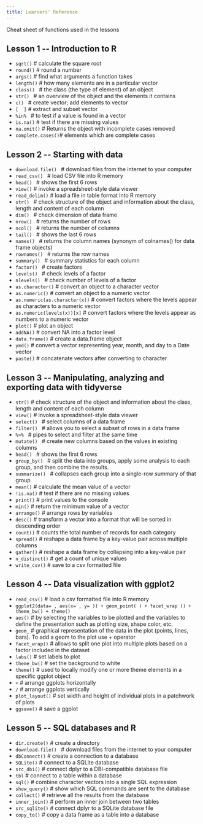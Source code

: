 ```yaml
---
title: Learners' Reference
---
```


Cheat sheet of functions used in the lessons

## Lesson 1 -- Introduction to R

- `sqrt()`    # calculate the square root
- `round()`   # round a number
- `args()`    # find what arguments a function takes
- `length()`  # how many elements are in a particular vector
- `class() `  # the class (the type of element) of an object
- `str() `    # an overview of the object and the elements it contains
- `c() `      # create vector; add elements to vector
- `[  ]`    # extract and subset vector
- `%in% `     # to test if a value is found in a vector
- `is.na()`   # test if there are missing values
- `na.omit()` # Returns the object with incomplete cases removed
- `complete.cases()`\# elements which are complete cases

## Lesson 2 -- Starting with data

- `download.file() ` # download files from the internet to your computer
- `read_csv() `   # load CSV file into R memory
- `head() `       # shows the first 6 rows
- `view()`        # invoke a spreadsheet-style data viewer
- `read_delim()`  # load a file in table format into R memory
- `str() `        # check structure of the object and information about the class, length and content of each column
- `dim() `        # check dimension of data frame
- `nrow() `       # returns the number of rows
- `ncol() `       # returns the number of  columns
- `tail() `       # shows the last 6 rows
- `names() `      # returns the column names (synonym of colnames() for data frame objects)
- `rownames() `   # returns the row names
- `summary() `    # summary statistics for each column
- `factor() `      # create factors
- `levels() `      # check levels of a factor
- `nlevels() `     # check number of levels of a factor
- `as.character()` # convert an object to a character vector
- `as.numeric()`   # convert an object to a numeric vector
- `as.numeric(as.character(x))` # convert factors where the levels appear as characters to a numeric vector
- `as.numeric(levels(x))[x]` # convert factors where the levels appear as numbers  to a numeric vector
- `plot()`  # plot an object
- `addNA()` # convert NA into a factor level
- `data.frame()`  # create a data.frame object
- `ymd()` # convert a vector representing year, month, and day to a Date vector
- `paste()` # concatenate vectors after converting to character

## Lesson 3 -- Manipulating, analyzing and exporting data with tidyverse

- `str()` # check structure of the object and information about the class, length and content of each column
- `view()` # invoke a spreadsheet-style data viewer
- `select() `          # select columns of a data frame
- `filter() `          # allows you to select a subset of rows in a data frame
- `%>% `               # pipes to select and filter at the same time
- `mutate() `          # create new columns based on the values in existing columns
- `head() `       # shows the first 6 rows
- `group_by() `        # split the data into groups, apply some analysis to each group, and then combine the results.
- `summarize() `       # collapses each group into a single-row summary of that group
- `mean()` # calculate the mean value of a vector
- `!is.na()`   # test if there are no missing values
- `print()` # print values to the console
- `min()` # return the minimum value of a vector
- `arrange()` # arrange rows by variables
- `desc()` # transform a vector into a format that will be sorted in descending order
- `count()` # counts the total number of records for each category
- `spread()` # reshape a data frame by a key-value pair across multiple columns
- `gather()` # reshape a data frame by collapsing into a key-value pair
- `n_distinct()` # get a count of unique values
- `write_csv()` # save to a csv formatted file

## Lesson 4 -- Data visualization with ggplot2

- `read_csv()` # load a csv formatted file into R memory
- `ggplot2(data= , aes(x= , y= )) + geom_point( ) + facet_wrap () + theme_bw() + theme() `
- `aes()` # by selecting the variables to be plotted and the variables to
  define the presentation such as plotting size, shape color, etc.
- `geom_` # graphical representation of the data in the plot (points, lines, bars). To add a geom to the plot use + operator
- `facet_wrap()` # allows to split one plot into multiple plots based on a factor included in the dataset
- `labs()` # set labels to plot
- `theme_bw()`   # set the background to white
- `theme()`      # used to locally modify one or more theme elements in a specific ggplot object
- `+`  # arrange ggplots horizontally
- `/`   # arrange ggplots vertically
- `plot_layout()`  # set width and height of individual plots in a patchwork of plots
- `ggsave()` # save a ggplot

## Lesson 5 -- SQL databases and R

- `dir.create()` # create a directory
- `download.file() ` # download files from the internet to your computer
- `dbConnect()` # create a connection to a database
- `SQLite()` # connect to a SQLite database
- `src_dbi()` # connect dplyr to a DBI-compatible database file
- `tbl`         # connect to a table within a database
- `sql()` # combine character vectors into a single SQL expression
- `show_query()` # show which SQL commands are sent to the database
- `collect()`     # retrieve all the results from the database
- `inner_join()`  # perform an inner join between two tables
- `src_sqlite()` # connect dplyr to a SQLite database file
- `copy_to()`     # copy a data frame as a table into a database


